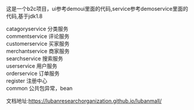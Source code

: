这是一个b2c项目，ui参考demoui里面的代码,service参考demoservice里面的代码,基于jdk1.8

catagoryservice 分类服务<br/>
commentservice 评论服务<br/>
customerservice 买家服务<br/>
merchantservice 商家服务<br/>
searchservice 搜索服务<br/>
userservice 用户服务<br/>
orderservice 订单服务<br/>
register 注册中心<br/>
common 公共包异常，bean


文档地址:https://lubanresearchorganization.github.io/lubanmall/
